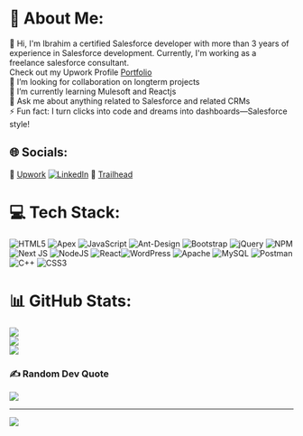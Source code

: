 # 💫 About Me:
🔭  Hi, I'm Ibrahim a certified Salesforce developer with more than 3 years of experience in Salesforce development. Currently, I'm working as a freelance salesforce consultant.<br> Check out my Upwork Profile [Portfolio](https://www.upwork.com/freelancers/muhammadibrahima6)<br>🤝 I’m looking for collaboration on longterm projects<br>🌱 I’m currently learning Mulesoft and Reactjs<br>💬 Ask me about anything related to Salesforce and related CRMs<br>⚡ Fun fact: I turn clicks into code and dreams into dashboards—Salesforce style!



## 🌐 Socials:
🔗 [Upwork](https://www.upwork.com/freelancers/muhammadibrahima6) [![LinkedIn](https://img.shields.io/badge/LinkedIn-%230077B5.svg?logo=linkedin&logoColor=white)](https://www.linkedin.com/in/ibrahim-ahmed-ba406221b/) 🔗 [Trailhead](http://salesforce.com/trailblazer/devibrahim) 

# 💻 Tech Stack:
![HTML5](https://img.shields.io/badge/html5-%23E34F26.svg?style=for-the-badge&logo=html5&logoColor=white)
![Apex](https://img.shields.io/badge/apex-%23ED8B00.svg?style=for-the-badge&logo=openjdk&logoColor=white)
![JavaScript](https://img.shields.io/badge/javascript-%23323330.svg?style=for-the-badge&logo=javascript&logoColor=%23F7DF1E) ![Ant-Design](https://img.shields.io/badge/-AntDesign-%230170FE?style=for-the-badge&logo=ant-design&logoColor=white) ![Bootstrap](https://img.shields.io/badge/bootstrap-%238511FA.svg?style=for-the-badge&logo=bootstrap&logoColor=white) ![jQuery](https://img.shields.io/badge/jquery-%230769AD.svg?style=for-the-badge&logo=jquery&logoColor=white) ![NPM](https://img.shields.io/badge/NPM-%23CB3837.svg?style=for-the-badge&logo=npm&logoColor=white) ![Next JS](https://img.shields.io/badge/Next-black?style=for-the-badge&logo=next.js&logoColor=white) ![NodeJS](https://img.shields.io/badge/node.js-6DA55F?style=for-the-badge&logo=node.js&logoColor=white) ![React](https://img.shields.io/badge/react-%2320232a.svg?style=for-the-badge&logo=react&logoColor=%2361DAFB)![WordPress](https://img.shields.io/badge/WordPress-%23117AC9.svg?style=for-the-badge&logo=WordPress&logoColor=white) ![Apache](https://img.shields.io/badge/apache-%23D42029.svg?style=for-the-badge&logo=apache&logoColor=white) ![MySQL](https://img.shields.io/badge/mysql-%2300000f.svg?style=for-the-badge&logo=mysql&logoColor=white) ![Postman](https://img.shields.io/badge/Postman-FF6C37?style=for-the-badge&logo=postman&logoColor=white)
![C++](https://img.shields.io/badge/c++-%2300599C.svg?style=for-the-badge&logo=c%2B%2B&logoColor=white) ![CSS3](https://img.shields.io/badge/css3-%231572B6.svg?style=for-the-badge&logo=css3&logoColor=white)
# 📊 GitHub Stats:
![](https://github-readme-stats.vercel.app/api?username=sf-dev-ibrahim&theme=dark&hide_border=true&include_all_commits=true&count_private=true)<br/>
![](https://github-readme-streak-stats.herokuapp.com/?user=sf-dev-ibrahim&theme=dark&hide_border=true)<br/>
![](https://github-readme-stats.vercel.app/api/top-langs/?username=sf-dev-ibrahim&theme=dark&hide_border=true&include_all_commits=true&count_private=true&layout=compact)

### ✍️ Random Dev Quote
![](https://quotes-github-readme.vercel.app/api?type=horizontal&theme=radical)

---
[![](https://visitcount.itsvg.in/api?id=sf-dev-ibrahim&icon=0&color=0)](https://visitcount.itsvg.in)

<!-- Proudly created with GPRM ( https://gprm.itsvg.in ) -->
